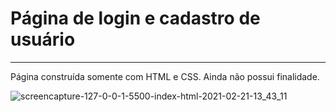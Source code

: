 # Página de login e cadastro de usuário

---

Página construída somente com HTML e CSS. Ainda não possui finalidade.

![screencapture-127-0-0-1-5500-index-html-2021-02-21-13_43_11](https://user-images.githubusercontent.com/57078626/108648639-88923180-749a-11eb-8438-e39d7391c8c2.png)